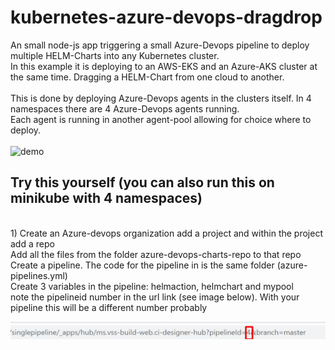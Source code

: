 # kubernetes-azure-devops-dragdrop
An small node-js app triggering a small Azure-Devops pipeline to deploy multiple HELM-Charts into any Kubernetes cluster. <br/>
In this example it is deploying to an AWS-EKS and an Azure-AKS cluster at the same time. Dragging a HELM-Chart from one cloud to another. <br/>
<br/>
This is done by deploying Azure-Devops agents in the clusters itself. In 4 namespaces there are 4 Azure-Devops agents running. <br/>
Each agent is running in another agent-pool allowing for choice where to deploy. <br/>
<br/>
![demo](/azdevops.gif)
<br/>
## Try this yourself (you can also run this on minikube with 4 namespaces) <br/>
<br/>
1) Create an Azure-devops organization add a project and within the project add a repo <br/>
   Add all the files from the folder azure-devops-charts-repo to that repo <br/>
   Create a pipeline. The code for the pipeline in is the same folder (azure-pipelines.yml) <br/>
   Create 3 variables in the pipeline: helmaction, helmchart and mypool <br/>
   note the pipelineid number in the url link (see image below). With your pipeline this will be a different number probably <br/>
   
![pipelineid](/pipeline.gif)

<br/>
